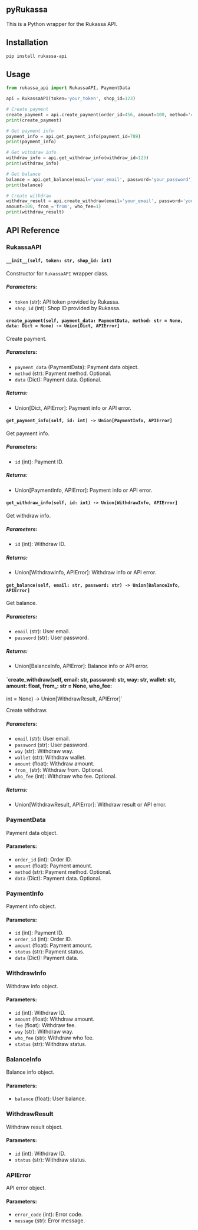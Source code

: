 ## pyRukassa
This is a Python wrapper for the Rukassa API.

## Installation

```bash
pip install rukassa-api
```

## Usage

```python
from rukassa_api import RukassaAPI, PaymentData

api = RukassaAPI(token='your_token', shop_id=123)

# Create payment
create_payment = api.create_payment(order_id=456, amount=100, method='card', data={})
print(create_payment)

# Get payment info
payment_info = api.get_payment_info(payment_id=789)
print(payment_info)

# Get withdraw info
withdraw_info = api.get_withdraw_info(withdraw_id=123)
print(withdraw_info)

# Get balance
balance = api.get_balance(email='your_email', password='your_password')
print(balance)

# Create withdraw
withdraw_result = api.create_withdraw(email='your_email', password='your_password', way='way', wallet='wallet',
amount=100, from_='from', who_fee=1)
print(withdraw_result)
```

## API Reference

### RukassaAPI

#### `__init__(self, token: str, shop_id: int)`

Constructor for `RukassaAPI` wrapper class.

##### Parameters:

- `token` (str): API token provided by Rukassa.
- `shop_id` (int): Shop ID provided by Rukassa.

#### `create_payment(self, payment_data: PaymentData, method: str = None, data: Dict = None) -> Union[Dict, APIError]`

Create payment.

##### Parameters:

- `payment_data` (PaymentData): Payment data object.
- `method` (str): Payment method. Optional.
- `data` (Dict): Payment data. Optional.

##### Returns:

- Union[Dict, APIError]: Payment info or API error.

#### `get_payment_info(self, id: int) -> Union[PaymentInfo, APIError]`

Get payment info.

##### Parameters:

- `id` (int): Payment ID.

##### Returns:

- Union[PaymentInfo, APIError]: Payment info or API error.

#### `get_withdraw_info(self, id: int) -> Union[WithdrawInfo, APIError]`

Get withdraw info.

##### Parameters:

- `id` (int): Withdraw ID.

##### Returns:

- Union[WithdrawInfo, APIError]: Withdraw info or API error.

#### `get_balance(self, email: str, password: str) -> Union[BalanceInfo, APIError]`

Get balance.

##### Parameters:

- `email` (str): User email.
- `password` (str): User password.

##### Returns:

- Union[BalanceInfo, APIError]: Balance info or API error.

#### `create_withdraw(self, email: str, password: str, way: str, wallet: str, amount: float, from_: str = None, who_fee:
int = None) -> Union[WithdrawResult, APIError]`

Create withdraw.

##### Parameters:

- `email` (str): User email.
- `password` (str): User password.
- `way` (str): Withdraw way.
- `wallet` (str): Withdraw wallet.
- `amount` (float): Withdraw amount.
- `from_` (str): Withdraw from. Optional.
- `who_fee` (int): Withdraw who fee. Optional.

##### Returns:

- Union[WithdrawResult, APIError]: Withdraw result or API error.

### PaymentData

Payment data object.

#### Parameters:

- `order_id` (int): Order ID.
- `amount` (float): Payment amount.
- `method` (str): Payment method. Optional.
- `data` (Dict): Payment data. Optional.

### PaymentInfo

Payment info object.

#### Parameters:

- `id` (int): Payment ID.
- `order_id` (int): Order ID.
- `amount` (float): Payment amount.
- `status` (str): Payment status.
- `data` (Dict): Payment data.

### WithdrawInfo

Withdraw info object.

#### Parameters:

- `id` (int): Withdraw ID.
- `amount` (float): Withdraw amount.
- `fee` (float): Withdraw fee.
- `way` (str): Withdraw way.
- `who_fee` (str): Withdraw who fee.
- `status` (str): Withdraw status.

### BalanceInfo

Balance info object.

#### Parameters:

- `balance` (float): User balance.

### WithdrawResult

Withdraw result object.

#### Parameters:

- `id` (int): Withdraw ID.
- `status` (str): Withdraw status.

### APIError

API error object.

#### Parameters:

- `error_code` (int): Error code.
- `message` (str): Error message.
